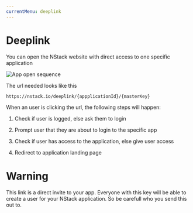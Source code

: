 ```yaml
---
currentMenu: deeplink
---
```


# Deeplink

You can open the NStack website with direct access to one specific application

![App open sequence](../images/Deeplink/deeplink1.png)

The url needed looks like this

`https://nstack.io/deeplink/{appplicationId}/{masterKey}`

When an user is clicking the url, the following steps will happen:

1) Check if user is logged, else ask them to login

2) Prompt user that they are about to login to the specific app

3) Check if user has access to the application, else give user access

4) Redirect to application landing page


# Warning 

This link is a direct invite to your app. Everyone with this key will be able to create a user for your NStack application. So be carefull who you send this out to.
